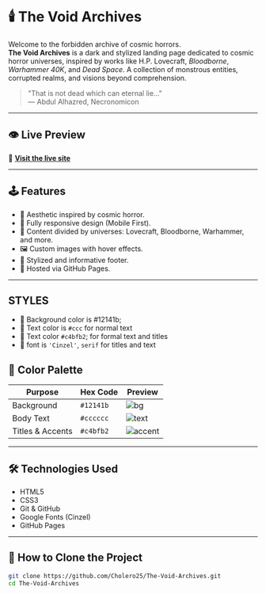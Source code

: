 # 🕯️ The Void Archives

Welcome to the forbidden archive of cosmic horrors.  
**The Void Archives** is a dark and stylized landing page dedicated to cosmic horror universes, inspired by works like H.P. Lovecraft, *Bloodborne*, *Warhammer 40K*, and *Dead Space*. A collection of monstrous entities, corrupted realms, and visions beyond comprehension.

> "That is not dead which can eternal lie..."  
> — Abdul Alhazred, Necronomicon

---

## 👁️ Live Preview

🔗 **[Visit the live site](https://cholero25.github.io/The-Void-Archives/)**

---

## 🕹️ Features

- 🎨 Aesthetic inspired by cosmic horror.
- 📱 Fully responsive design (Mobile First).
- 🧠 Content divided by universes: Lovecraft, Bloodborne, Warhammer, and more.
- 🖼️ Custom images with hover effects.
- 🌌 Stylized and informative footer.
- 💾 Hosted via GitHub Pages.

---
## STYLES 
- 🌈 Background color is #12141b;
- 🌈 Text color is `#ccc` for normal text
- 🌈 Text color `#c4bfb2`; for formal text and titles
- 📃 font is `'Cinzel'`, `serif` for titles and text

## 🎨 Color Palette

| Purpose           | Hex Code   | Preview |
|------------------|------------|---------|
| Background        | `#12141b`  | ![bg](https://img.shields.io/badge/%20-%2312141b.svg?style=flat&logoColor=white) |
| Body Text         | `#cccccc`  | ![text](https://img.shields.io/badge/%20-%23cccccc.svg?style=flat&logoColor=black) |
| Titles & Accents  | `#c4bfb2`  | ![accent](https://img.shields.io/badge/%20-%23c4bfb2.svg?style=flat&logoColor=black) |


---
  
## 🛠️ Technologies Used

- HTML5
- CSS3
- Git & GitHub
- Google Fonts (Cinzel)
- GitHub Pages

---

## 🚀 How to Clone the Project

```bash
git clone https://github.com/Cholero25/The-Void-Archives.git
cd The-Void-Archives
